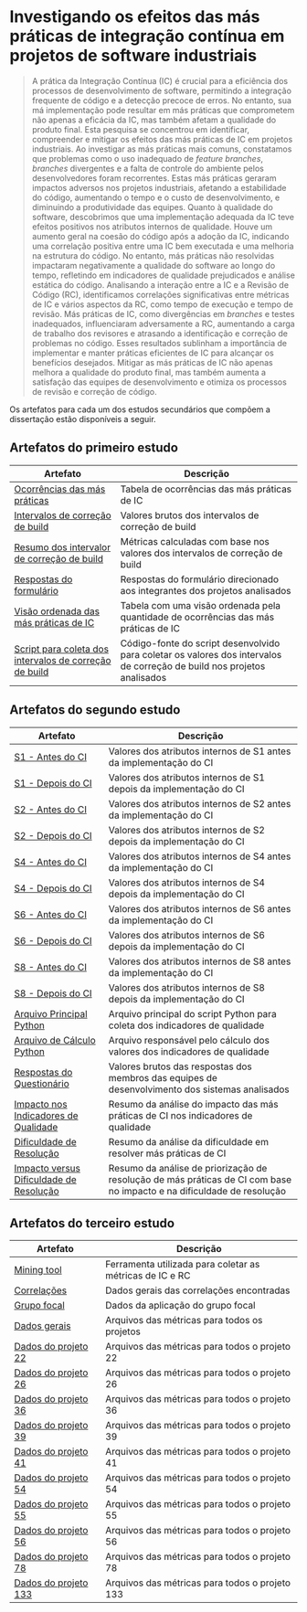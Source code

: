 # Investigando os efeitos das más práticas de integração contínua em projetos de software industriais

> A prática da Integração Contínua (IC) é crucial para a eficiência dos processos de desenvolvimento de software, permitindo a integração frequente de código e a detecção precoce de erros. No entanto, sua má implementação pode resultar em más práticas que comprometem não apenas a eficácia da IC, mas também afetam a qualidade do produto final. Esta pesquisa se concentrou em identificar, compreender e mitigar os efeitos das más práticas de IC em projetos industriais. Ao investigar as más práticas mais comuns, constatamos que problemas como o uso inadequado de _feature branches_, _branches_ divergentes e a falta de controle do ambiente pelos desenvolvedores foram recorrentes. Estas más práticas geraram impactos adversos nos projetos industriais, afetando a estabilidade do código, aumentando o tempo e o custo de desenvolvimento, e diminuindo a produtividade das equipes. Quanto à qualidade do software, descobrimos que uma implementação adequada da IC teve efeitos positivos nos atributos internos de qualidade. Houve um aumento geral na coesão do código após a adoção da IC, indicando uma correlação positiva entre uma IC bem executada e uma melhoria na estrutura do código. No entanto, más práticas não resolvidas impactaram negativamente a qualidade do software ao longo do tempo, refletindo em indicadores de qualidade prejudicados e análise estática do código. Analisando a interação entre a IC e a Revisão de Código (RC), identificamos correlações significativas entre métricas de IC e vários aspectos da RC, como tempo de execução e tempo de revisão. Más práticas de IC, como divergências em _branches_ e testes inadequados, influenciaram adversamente a RC, aumentando a carga de trabalho dos revisores e atrasando a identificação e correção de problemas no código. Esses resultados sublinham a importância de implementar e manter práticas eficientes de IC para alcançar os benefícios desejados. Mitigar as más práticas de IC não apenas melhora a qualidade do produto final, mas também aumenta a satisfação das equipes de desenvolvimento e otimiza os processos de revisão e correção de código.

Os artefatos para cada um dos estudos secundários que compõem a dissertação estão disponíveis a seguir.

## Artefatos do primeiro estudo

| Artefato | Descrição |
| -------- | --------- |
| [Ocorrências das más práticas](estudo-1/bad-practices-occurrences.pdf) | Tabela de ocorrências das más práticas de IC |
| [Intervalos de correção de build](estudo-1/broken-build-fix-intervals.csv) | Valores brutos dos intervalos de correção de build |
| [Resumo dos intervalor de correção de build](estudo-1/broken-build-fix-intervals-summary.csv) | Métricas calculadas com base nos valores dos intervalos de correção de build |
| [Respostas do formulário](estudo-1/form-answers.csv) | Respostas do formulário direcionado aos integrantes dos projetos analisados |
| [Visão ordenada das más práticas de IC](estudo-1/ordered-bad-practices-occurences.pdf) | Tabela com uma visão ordenada pela quantidade de ocorrências das más práticas de IC |
| [Script para coleta dos intervalos de correção de build](estudo-1/pipeline-api-tool.zip) | Código-fonte do script desenvolvido para coletar os valores dos intervalos de correção de build nos projetos analisados |

## Artefatos do segundo estudo

| Artefato  |  Descrição  |
| ------------------- | ------------------- |
|  [S1 - Antes do CI](estudo-2/s1-before-ci.csv) | Valores dos atributos internos de S1 antes da implementação do CI |
|  [S1 - Depois do CI](estudo-2/s1-after-ci.csv) | Valores dos atributos internos de S1 depois da implementação do CI |
|  [S2 - Antes do CI](estudo-2/s2-before-ci.csv) | Valores dos atributos internos de S2 antes da implementação do CI |
|  [S2 - Depois do CI](estudo-2/s2-after-ci.csv) | Valores dos atributos internos de S2 depois da implementação do CI |
|  [S4 - Antes do CI](estudo-2/s4-before-ci.csv) | Valores dos atributos internos de S4 antes da implementação do CI |
|  [S4 - Depois do CI](estudo-2/s4-after-ci.csv) | Valores dos atributos internos de S4 depois da implementação do CI |
|  [S6 - Antes do CI](estudo-2/s6-before-ci.csv) | Valores dos atributos internos de S6 antes da implementação do CI |
|  [S6 - Depois do CI](estudo-2/s6-after-ci.csv) | Valores dos atributos internos de S6 depois da implementação do CI |
|  [S8 - Antes do CI](estudo-2/s8-before-ci.csv) | Valores dos atributos internos de S8 antes da implementação do CI |
|  [S8 - Depois do CI](estudo-2/s8-after-ci.csv) | Valores dos atributos internos de S8 depois da implementação do CI |
|  [Arquivo Principal Python](estudo-2/main.py) | Arquivo principal do script Python para coleta dos indicadores de qualidade |
|  [Arquivo de Cálculo Python](estudo-2/calc.py) | Arquivo responsável pelo cálculo dos valores dos indicadores de qualidade |
|  [Respostas do Questionário](estudo-2/answers.csv) | Valores brutos das respostas dos membros das equipes de desenvolvimento dos sistemas analisados |
|  [Impacto nos Indicadores de Qualidade](estudo-2/quality-indicators-impact.csv) | Resumo da análise do impacto das más práticas de CI nos indicadores de qualidade |
|  [Dificuldade de Resolução](estudo-2/resolution-difficulty.csv) | Resumo da análise da dificuldade em resolver más práticas de CI |
|  [Impacto versus Dificuldade de Resolução](estudo-2/impact-vs-difficulty.csv) | Resumo da análise de priorização de resolução de más práticas de CI com base no impacto e na dificuldade de resolução |

## Artefatos do terceiro estudo

| Artefato                                  | Descrição                                                |
|-------------------------------------------|----------------------------------------------------------|
| [Mining tool](estudo-3/mining-tool.zip)  | Ferramenta utilizada para coletar as métricas de IC e RC |
| [Correlações](estudo-3/correlations.ods) | Dados gerais das correlações encontradas                 |
| [Grupo focal](estudo-3/focus-group.pdf)  | Dados da aplicação do grupo focal                        |
| [Dados gerais](estudo-3/general)         | Arquivos das métricas para todos os projetos             |
| [Dados do projeto 22](estudo-3/22)       | Arquivos das métricas para todos o projeto 22            |
| [Dados do projeto 26](estudo-3/26)       | Arquivos das métricas para todos o projeto 26            |
| [Dados do projeto 36](estudo-3/36)       | Arquivos das métricas para todos o projeto 36            |
| [Dados do projeto 39](estudo-3/39)       | Arquivos das métricas para todos o projeto 39            |
| [Dados do projeto 41](estudo-3/41)       | Arquivos das métricas para todos o projeto 41            |
| [Dados do projeto 54](estudo-3/54)       | Arquivos das métricas para todos o projeto 54            |
| [Dados do projeto 55](estudo-3/55)       | Arquivos das métricas para todos o projeto 55            |
| [Dados do projeto 56](estudo-3/56)       | Arquivos das métricas para todos o projeto 56            |
| [Dados do projeto 78](estudo-3/78)       | Arquivos das métricas para todos o projeto 78            |
| [Dados do projeto 133](estudo-3/133)     | Arquivos das métricas para todos o projeto 133           |
